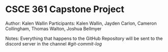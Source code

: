 # CSCE 361 Capstone Project

Author: Kalen Wallin
Participants: Kalen Wallin, Jayden Carlon, Cameron Collingham, Thomas Walton, Joshua Bellmyer



Notes: Everything that happens to the GitHub Repository will be sent to the discord server in the channel *#git-commit-log*
